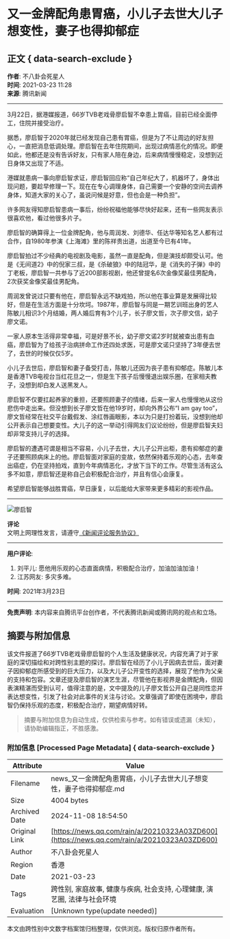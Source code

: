 # 又一金牌配角患胃癌，小儿子去世大儿子想变性，妻子也得抑郁症

## 正文 { data-search-exclude }


**作者**: 不八卦会死星人  
**时间**: 2021-03-23 11:28  
**来源**: 腾讯新闻  

---

3月22日，据港媒报道，66岁TVB老戏骨廖启智不幸患上胃癌，目前已经全面停工，住院并接受治疗。

据悉，廖启智于2020年就已经发现自己患有胃癌，但是为了不让周边的好友担心，一直把消息低调处理。廖启智在去年住院期间，出现过病情恶化的情况。即便如此，他都还是没有告诉好友，只有家人陪在身边，后来病情慢慢稳定，没想到近日身体又出现了不适。

港媒就患病一事向廖启智求证，廖启智回应称“自己年纪大了，机器坏了，身体出现问题，要趁早修理一下。现在在专心调理身体，自己需要一个安静的空间去调养身体，知道大家的关心了，虽说问候是好意，但也会是一种负担”。

许多网友得知廖启智患病一事后，纷纷祝福他能够尽快好起来，还有一些网友表示很喜欢他，看过他很多片子。

廖启智的确算得上一位金牌配角，他与周润发、刘德华、任达华等知名艺人都有过合作，自1980年参演《上海滩》里的陈祥贵出道，出道至今已有41年。

廖启智拍过不少经典的电视剧及电影，虽然一直是配角，但是演技却颇受认可。他是《无间道2》中的倪家三叔，是《杀破狼》中的陆冠华，是《消失的子弹》中的丁老板，廖启智一共参与了近200部影视剧，他还曾提名6次金像奖最佳男配角，2次获奖金像奖最佳男配角。

周润发曾说过只要有他在，廖启智永远不缺戏拍，所以他在事业算是发展得比较好，但是在生活方面是十分坎坷。1987年，廖启智与同是一期艺训班出身的艺人陈敏儿相识3个月结婚，两人婚后育有3个儿子，长子廖文哲，次子廖文信，幼子廖文诺。

一家人原本生活得非常幸福，可是好景不长，幼子廖文诺2岁时就被查出患有血癌，廖启智为了给孩子治病拼命工作还四处求医，可是廖文诺只坚持了3年便去世了，去世的时候仅仅5岁。

小儿子去世后，廖启智和妻子备受打击，陈敏儿还因为丧子患有抑郁症。陈敏儿本是香港TVB电视台当红花旦之一，但是生下孩子后慢慢退出娱乐圈，在家相夫教子，没想到却白发人送黑发人。

廖启智不仅要扛起养家的重担，还要照顾妻子的情绪，后来一家人也慢慢地从这份悲伤中走出来。但没想到长子廖文哲在他19岁时，却向外界公布“I am gay too”，廖文哲经常在社交平台戴假发、涂红唇画眼影，本以为只是打扮着玩，没想到他却公开表示自己想要变性。大儿子的这一举动引得网友们议论纷纷，但是廖启智夫妇却非常支持儿子的选择。

廖启智的遭遇可谓是相当不容易，小儿子去世，大儿子公开出柜，患有抑郁症的妻子还要照顾病床上的他。廖启智面对家庭的变故，依然保持着乐观的心态，去年查出癌症，仍在坚持拍戏，直到今年病情恶化，才放下当下的工作。尽管生活有这么多不如意，廖启智还是称自己会积极配合治疗，并且有信心会康复。

希望廖启智能够战胜胃癌，早日康复，以后能给大家带来更多精彩的影视作品。

---

![廖启智](https://inews.gtimg.com/newsapp_bt/0/1012205723968_6694/0)

**评论**  
文明上网理性发言，请遵守[《新闻评论服务协议》](https://new.qq.com/static/coralinfo.htm)  

---

**用户评论**:  
1. 刘平儿: 愿他用乐观的心态直面病情，积极配合治疗，加油加油加油！  
2. 江苏网友: 多灾多难。  

**时间**: 2021年3月23日  

---

**免责声明**: 本内容来自腾讯平台创作者，不代表腾讯新闻或腾讯网的观点和立场。

## 摘要与附加信息

<!-- tcd_abstract -->
该文件报道了66岁TVB老戏骨廖启智的个人生活及健康状况，内容充满了对于家庭的深切描绘和对跨性别主题的探讨。廖启智在经历了小儿子因病去世后，面对妻子因抑郁症所感受到的巨大压力，以及大儿子公开变性的选择，展现了他作为父亲的支持和包容。文章还提及廖启智的演艺生涯，尽管他在影视界是金牌配角，但因表演精湛而受到认可，值得注意的是，文中提及的儿子廖文哲公开自己是同性恋并表达想变性，引发了社会对此事件的关注与讨论。文章强调了即使在困境中，廖启智仍保持乐观的态度，积极配合治疗，期望病情好转。
<!-- tcd_abstract_end -->

> 摘要与附加信息为自动生成，仅供检索与参考。如有错误或遗漏（未知），请协助编辑指正，不胜感激。

### 附加信息 [Processed Page Metadata] { data-search-exclude }

| Attribute       | Value                                  |
|-----------------|----------------------------------------|
| Filename        | news_又一金牌配角患胃癌，小儿子去世大儿子想变性，妻子也得抑郁症.md                             |
| Size            | 4004 bytes                           |
| Archived Date   | 2024-11-08 18:54:50                             |
| Original Link   | [https://news.qq.com/rain/a/20210323A03ZD600](https://news.qq.com/rain/a/20210323A03ZD600)                       |
| Author          | 不八卦会死星人                               |
| Region          | 香港                               |
| Date            | 2021-03-23                                 |
| Tags            | 跨性别, 家庭故事, 健康与疾病, 社会支持, 心理健康, 演艺圈, 法律与社会环境                                 |
| Evaluation            | [Unknown type(update needed)]                                 |
<!-- tcd_table_end -->

本文由跨性别中文数字档案馆归档整理，仅供浏览。版权归原作者所有。
